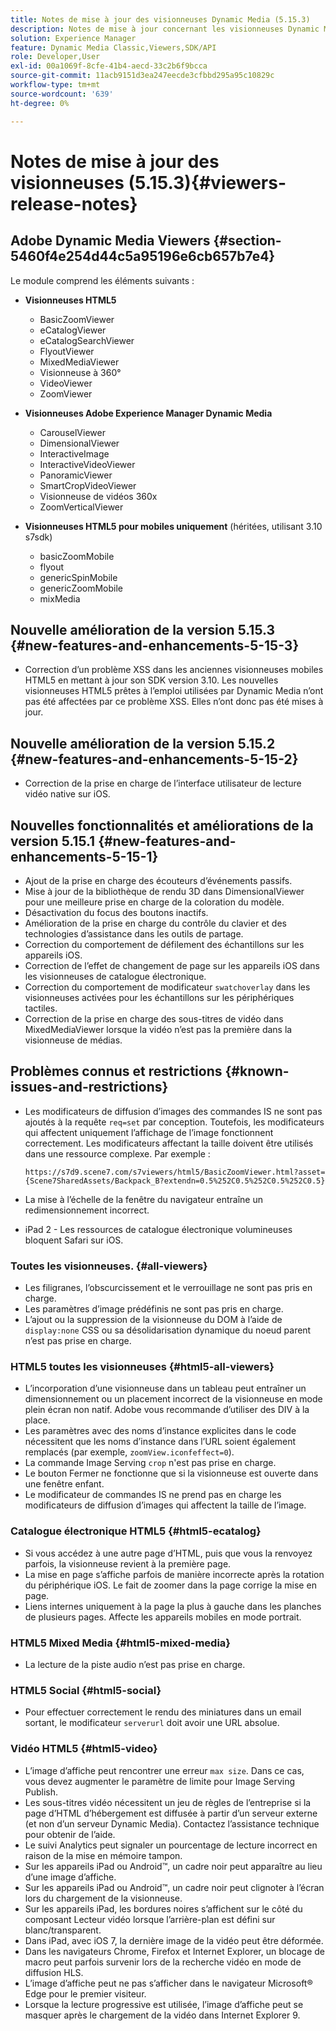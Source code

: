 ```yaml
---
title: Notes de mise à jour des visionneuses Dynamic Media (5.15.3)
description: Notes de mise à jour concernant les visionneuses Dynamic Media Adobe.
solution: Experience Manager
feature: Dynamic Media Classic,Viewers,SDK/API
role: Developer,User
exl-id: 00a1069f-8cfe-41b4-aecd-33c2b6f9bcca
source-git-commit: 11acb9151d3ea247eecde3cfbbd295a95c10829c
workflow-type: tm+mt
source-wordcount: '639'
ht-degree: 0%

---
```


# Notes de mise à jour des visionneuses (5.15.3){#viewers-release-notes}

<!-- Updated January 13, 2021 for the 5.15.3 release-->

## Adobe Dynamic Media Viewers {#section-5460f4e254d44c5a95196e6cb657b7e4}

Le module comprend les éléments suivants :

* **Visionneuses HTML5**

   * BasicZoomViewer
   * eCatalogViewer
   * eCatalogSearchViewer
   * FlyoutViewer
   * MixedMediaViewer
   * Visionneuse à 360°
   * VideoViewer
   * ZoomViewer

* **Visionneuses Adobe Experience Manager Dynamic Media**

   * CarouselViewer
   * DimensionalViewer
   * InteractiveImage
   * InteractiveVideoViewer
   * PanoramicViewer
   * SmartCropVideoViewer
   * Visionneuse de vidéos 360x
   * ZoomVerticalViewer

* **Visionneuses HTML5 pour mobiles uniquement** (héritées, utilisant 3.10 s7sdk)

   * basicZoomMobile
   * flyout
   * genericSpinMobile
   * genericZoomMobile
   * mixMedia

## Nouvelle amélioration de la version 5.15.3 {#new-features-and-enhancements-5-15-3}

* Correction d’un problème XSS dans les anciennes visionneuses mobiles HTML5 en mettant à jour son SDK version 3.10. Les nouvelles visionneuses HTML5 prêtes à l’emploi utilisées par Dynamic Media n’ont pas été affectées par ce problème XSS. Elles n’ont donc pas été mises à jour.

## Nouvelle amélioration de la version 5.15.2 {#new-features-and-enhancements-5-15-2}

* Correction de la prise en charge de l’interface utilisateur de lecture vidéo native sur iOS.

## Nouvelles fonctionnalités et améliorations de la version 5.15.1 {#new-features-and-enhancements-5-15-1}

* Ajout de la prise en charge des écouteurs d’événements passifs.
* Mise à jour de la bibliothèque de rendu 3D dans DimensionalViewer pour une meilleure prise en charge de la coloration du modèle.
* Désactivation du focus des boutons inactifs.
* Amélioration de la prise en charge du contrôle du clavier et des technologies d’assistance dans les outils de partage.
* Correction du comportement de défilement des échantillons sur les appareils iOS.
* Correction de l’effet de changement de page sur les appareils iOS dans les visionneuses de catalogue électronique.
* Correction du comportement de modificateur `swatchoverlay` dans les visionneuses activées pour les échantillons sur les périphériques tactiles.
* Correction de la prise en charge des sous-titres de vidéo dans MixedMediaViewer lorsque la vidéo n’est pas la première dans la visionneuse de médias.

## Problèmes connus et restrictions {#known-issues-and-restrictions}

* Les modificateurs de diffusion d’images des commandes IS ne sont pas ajoutés à la requête `req=set` par conception. Toutefois, les modificateurs qui affectent uniquement l’affichage de l’image fonctionnent correctement. Les modificateurs affectant la taille doivent être utilisés dans une ressource complexe. Par exemple :

  `https://s7d9.scene7.com/s7viewers/html5/BasicZoomViewer.html?asset= {Scene7SharedAssets/Backpack_B?extendn=0.5%252C0.5%252C0.5%252C0.5}`

* La mise à l’échelle de la fenêtre du navigateur entraîne un redimensionnement incorrect.
* iPad 2 - Les ressources de catalogue électronique volumineuses bloquent Safari sur iOS.

### Toutes les visionneuses. {#all-viewers}

* Les filigranes, l’obscurcissement et le verrouillage ne sont pas pris en charge.
* Les paramètres d’image prédéfinis ne sont pas pris en charge.
* L’ajout ou la suppression de la visionneuse du DOM à l’aide de `display:none` CSS ou sa désolidarisation dynamique du noeud parent n’est pas prise en charge.

### HTML5 toutes les visionneuses {#html5-all-viewers}

* L’incorporation d’une visionneuse dans un tableau peut entraîner un dimensionnement ou un placement incorrect de la visionneuse en mode plein écran non natif. Adobe vous recommande d’utiliser des DIV à la place.
* Les paramètres avec des noms d’instance explicites dans le code nécessitent que les noms d’instance dans l’URL soient également remplacés (par exemple, `zoomView.iconfeffect=0`).
* La commande Image Serving `crop` n&#39;est pas prise en charge.
* Le bouton Fermer ne fonctionne que si la visionneuse est ouverte dans une fenêtre enfant.
* Le modificateur de commandes IS ne prend pas en charge les modificateurs de diffusion d’images qui affectent la taille de l’image.

### Catalogue électronique HTML5 {#html5-ecatalog}

* Si vous accédez à une autre page d’HTML, puis que vous la renvoyez parfois, la visionneuse revient à la première page.
* La mise en page s’affiche parfois de manière incorrecte après la rotation du périphérique iOS. Le fait de zoomer dans la page corrige la mise en page.
* Liens internes uniquement à la page la plus à gauche dans les planches de plusieurs pages. Affecte les appareils mobiles en mode portrait.

### HTML5 Mixed Media {#html5-mixed-media}

* La lecture de la piste audio n’est pas prise en charge.

### HTML5 Social {#html5-social}

* Pour effectuer correctement le rendu des miniatures dans un email sortant, le modificateur `serverurl` doit avoir une URL absolue.

### Vidéo HTML5 {#html5-video}

* L’image d’affiche peut rencontrer une erreur `max size`. Dans ce cas, vous devez augmenter le paramètre de limite pour Image Serving Publish.
* Les sous-titres vidéo nécessitent un jeu de règles de l’entreprise si la page d’HTML d’hébergement est diffusée à partir d’un serveur externe (et non d’un serveur Dynamic Media). Contactez l’assistance technique pour obtenir de l’aide.
* Le suivi Analytics peut signaler un pourcentage de lecture incorrect en raison de la mise en mémoire tampon.
* Sur les appareils iPad ou Android™, un cadre noir peut apparaître au lieu d’une image d’affiche.
* Sur les appareils iPad ou Android™, un cadre noir peut clignoter à l’écran lors du chargement de la visionneuse.
* Sur les appareils iPad, les bordures noires s’affichent sur le côté du composant Lecteur vidéo lorsque l’arrière-plan est défini sur blanc/transparent.
* Dans iPad, avec iOS 7, la dernière image de la vidéo peut être déformée.
* Dans les navigateurs Chrome, Firefox et Internet Explorer, un blocage de macro peut parfois survenir lors de la recherche vidéo en mode de diffusion HLS.
* L’image d’affiche peut ne pas s’afficher dans le navigateur Microsoft® Edge pour le premier visiteur.
* Lorsque la lecture progressive est utilisée, l’image d’affiche peut se masquer après le chargement de la vidéo dans Internet Explorer 9.
